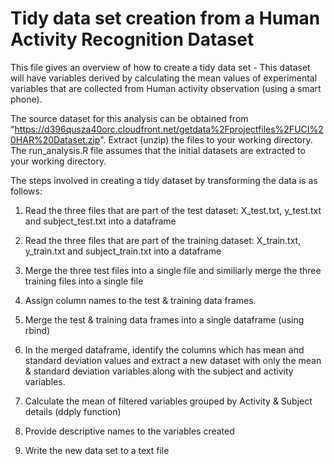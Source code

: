 # Tidy data set creation from a Human Activity Recognition Dataset 
This file gives an overview of how to create a tidy data set - This dataset will have variables derived by calculating the mean values of experimental variables that are collected from Human activity observation (using a smart phone).

The source dataset for this analysis can be obtained from "https://d396qusza40orc.cloudfront.net/getdata%2Fprojectfiles%2FUCI%20HAR%20Dataset.zip". 
Extract (unzip) the files to your working directory. The run_analysis.R file assumes that the initial datasets are extracted to your
working directory. 

The steps involved in creating a tidy dataset by transforming the data is as follows:

1. Read the three files that are part of the test dataset: X_test.txt, y_test.txt and subject_test.txt into a dataframe

2. Read the three files that are part of the training dataset: X_train.txt, y_train.txt and subject_train.txt into a dataframe

3. Merge the three test files into a single file and similiarly merge the three training files into a single file 

4. Assign column names to the test & training data frames.

5. Merge the test & training data frames into a single dataframe (using rbind)

6. In the merged dataframe, identify the columns which has mean and standard deviation values and extract a new dataset with only the mean & standard deviation variables along with the subject and activity variables.

7. Calculate the mean of filtered variables grouped by Activity & Subject details (ddply function)

8. Provide descriptive names to the variables created

9. Write the new data set to a text file 
